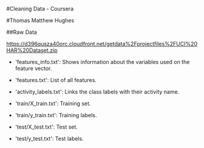 
#Cleaning Data - Coursera

#Thomas Matthew Hughes

##Raw Data

https://d396qusza40orc.cloudfront.net/getdata%2Fprojectfiles%2FUCI%20HAR%20Dataset.zip

- 'features_info.txt': Shows information about the variables used on the feature vector.

- 'features.txt': List of all features.

- 'activity_labels.txt': Links the class labels with their activity name.

- 'train/X_train.txt': Training set.

- 'train/y_train.txt': Training labels.

- 'test/X_test.txt': Test set.

- 'test/y_test.txt': Test labels.




